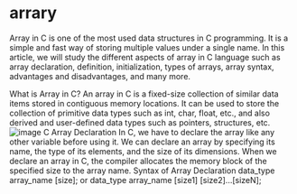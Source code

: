 # arrary
Array in C is one of the most used data structures in C programming. It is a simple and fast way of storing multiple values under a single name. In this article, we will study the different aspects of array in C language such as array declaration, definition, initialization, types of arrays, array syntax, advantages and disadvantages, and many more.

What is Array in C?
An array in C is a fixed-size collection of similar data items stored in contiguous memory locations. It can be used to store the collection of primitive data types such as int, char, float, etc., and also derived and user-defined data types such as pointers, structures, etc.
![image](https://user-images.githubusercontent.com/125942960/234371713-2ccc6272-bf36-4a5c-91f8-d5b53b4bf4b9.png)
C Array Declaration
In C, we have to declare the array like any other variable before using it. We can declare an array by specifying its name, the type of its elements, and the size of its dimensions. When we declare an array in C, the compiler allocates the memory block of the specified size to the array name.
Syntax of Array Declaration
data_type array_name [size];
         or
data_type array_name [size1] [size2]...[sizeN];

